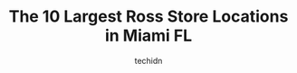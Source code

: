 ---
layout: ampstory
image: https://i0.wp.com/www.depkes.org/wp-content/uploads/2023/06/ross-0-in-miami-fl-1685965052.jpeg?resize=640,853
author: techidn
featured: false
description: Discover the impressive array of Ross options in Miami FL, where you can find 10 of the largest Ross establishments in the area. From renowned classics to hidden gems, Miami FL offers a dive
title: The 10 Largest Ross Store Locations in Miami FL
cover:
   title: The 10 Largest Ross Store Locations in Miami FL
   subtitle: Rickpate
   background: https://www.depkes.org/wp-content/uploads/2023/06/ross-0-in-miami-fl-1685965052.jpeg

pages: 
 - layout: thirds
   top: <h1>#1 Ross Dress for Less</h1>
   bottom: "<p>Good budget options, very wide selection, and decent quality.I went in for a dress for my daughters birthday gift.  I was welcomed really warmly by the staff and asked i</p>"
   background: https://www.depkes.org/wp-content/uploads/2023/06/ross-1-in-miami-fl-1685965053.jpeg
   backgroundblur: true
 - layout: thirds
   top: <h1>#2 Ross Dress for Less</h1>
   bottom: "<p>12115 Biscayne Blvd, North Miami, FL 33181, United States</p>"
   background: https://www.depkes.org/wp-content/uploads/2023/06/ross-2-in-miami-fl-1685965053.jpeg
   cta:
      link: https://www.depkes.org/blog/the-10-largest-ross-store-locations-in-miami-fl/
      text: The 10 Largest Ross Store Locations in Miami FL
 - layout: thirds
   top: <h1>#3 Ross Dress for Less</h1>
   bottom: "<p>3400 NW 79th St, Miami, FL 33147, United States</p>"
   background: https://www.depkes.org/wp-content/uploads/2023/06/ross-3-in-miami-fl-1685965054.jpeg
   cta:
      link: https://www.depkes.org/blog/the-10-largest-ross-store-locations-in-miami-fl/
      text: The 10 Largest Ross Store Locations in Miami FL
 - layout: thirds
   top: <h1>#4 Ross Dress for Less</h1>
   bottom: "<p>10001 W Flagler St, Fontainebleau, FL 33174, United States</p>"
   background: https://images.unsplash.com/photo-1488554378835-f7acf46e6c98?ixlib=rb-4.0.3&ixid=MnwxMjA3fDB8MHxwaG90by1wYWdlfHx8fGVufDB8fHx8&auto=format&fit=crop&w=640&h=853&q=80
   cta:
      link: https://www.depkes.org/blog/the-10-largest-ross-store-locations-in-miami-fl/
      text: The 10 Largest Ross Store Locations in Miami FL
 - layout: thirds
   top: <h1>#5 Ross Dress for Less</h1>
   bottom: "<p>1141 5th St, Miami Beach, FL 33139, United States</p>"
   background: https://images.unsplash.com/photo-1567095761054-7a02e69e5c43?ixlib=rb-4.0.3&ixid=MnwxMjA3fDB8MHxwaG90by1wYWdlfHx8fGVufDB8fHx8&auto=format&fit=crop&w=640&h=853&q=80
   cta:
      link: https://www.depkes.org/blog/the-10-largest-ross-store-locations-in-miami-fl/
      text: The 10 Largest Ross Store Locations in Miami FL
 - layout: thirds
   top: <h1>#6 Ross Dress for Less</h1>
   bottom: "<p>8605 S Dixie Hwy, Miami, FL 33143, United States</p>"
   background: https://images.unsplash.com/photo-1533735380053-eb8d0759b24a?ixlib=rb-4.0.3&ixid=MnwxMjA3fDB8MHxwaG90by1wYWdlfHx8fGVufDB8fHx8&auto=format&fit=crop&w=640&h=853&q=80
   cta:
      link: https://www.depkes.org/blog/the-10-largest-ross-store-locations-in-miami-fl/
      text: The 10 Largest Ross Store Locations in Miami FL
 - layout: thirds
   top: <h1>#7 Ross Dress for Less</h1>
   bottom: "<p>7795 W Flagler St, Miami, FL 33144, United States</p>"
   background: https://images.unsplash.com/photo-1599422314077-f4dfdaa4cd09?ixlib=rb-4.0.3&ixid=MnwxMjA3fDB8MHxwaG90by1wYWdlfHx8fGVufDB8fHx8&auto=format&fit=crop&w=640&h=853&q=80
   cta:
      link: https://www.depkes.org/blog/the-10-largest-ross-store-locations-in-miami-fl/
      text: The 10 Largest Ross Store Locations in Miami FL
 - layout: thirds
   middle: Continue reading...
   background: https://images.unsplash.com/photo-1489694553447-4c9339da310d?ixlib=rb-4.0.3&ixid=MnwxMjA3fDB8MHxwaG90by1wYWdlfHx8fGVufDB8fHx8&auto=format&fit=crop&w=640&h=853&q=80
   cta:
      link: https://www.depkes.org/blog/the-10-largest-ross-store-locations-in-miami-fl/
      text: The 10 Largest Ross Store Locations in Miami FL
      
---